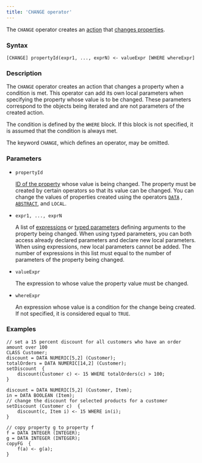 ```yaml
---
title: 'CHANGE operator'
---
```


The `CHANGE` operator creates an [action](Actions.md) that [changes properties](Property_change_CHANGE.md).

### Syntax

    [CHANGE] propertyId(expr1, ..., exprN) <- valueExpr [WHERE whereExpr]

### Description

The `CHANGE` operator creates an action that changes a property when a condition is met. This operator  can add its own local parameters when specifying the property whose value is to be changed. These parameters correspond to the objects being iterated and are not parameters of the created action. 

The condition is defined by the `WHERE` block. If this block is not specified, it is assumed that the condition is always met. 

The keyword `CHANGE`, which defines an operator, may be omitted.

### Parameters

- `propertyId`

    [ID of the property](IDs.md#propertyid-broken) whose value is being changed. The property must be created by certain operators so that its value can be changed. You can change the values of properties created using the operators [`DATA`](DATA_operator.md) , [`ABSTRACT`](ABSTRACT_operator.md), and `LOCAL`.

- `expr1, ..., exprN`

    A list of [expressions](Expression.md) or [typed parameters](IDs.md) defining arguments to the property being changed. When using typed parameters, you can both access already declared parameters and declare new local parameters. When using expressions, new local parameters cannot be added. The number of expressions in this list must equal to the number of parameters of the property being changed. 

- `valueExpr`

    The expression to whose value the property value must be changed.

- `whereExpr`

    An expression whose value is a condition for the change being created. If not specified, it is considered equal to `TRUE`.

### Examples

```lsf
// set a 15 percent discount for all customers who have an order amount over 100
CLASS Customer;
discount = DATA NUMERIC[5,2] (Customer);
totalOrders = DATA NUMERIC[14,2] (Customer);
setDiscount  {
    discount(Customer c) <- 15 WHERE totalOrders(c) > 100;
}

discount = DATA NUMERIC[5,2] (Customer, Item);
in = DATA BOOLEAN (Item);
// change the discount for selected products for a customer
setDiscount (Customer c)  {
    discount(c, Item i) <- 15 WHERE in(i);
}

// copy property g to property f
f = DATA INTEGER (INTEGER);
g = DATA INTEGER (INTEGER);
copyFG  {
    f(a) <- g(a);
}
```
